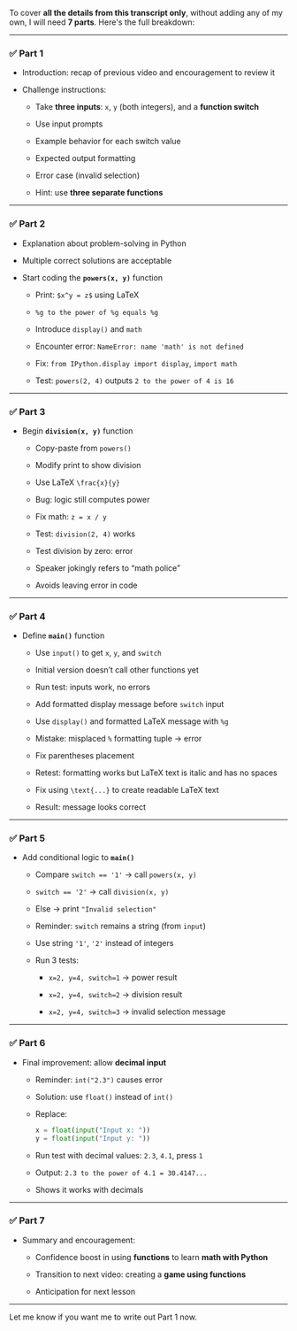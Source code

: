 To cover **all the details from this transcript only**, without adding any of my own, I will need **7 parts**. Here's the full breakdown:

---

### ✅ **Part 1**

- Introduction: recap of previous video and encouragement to review it
    
- Challenge instructions:
    
    - Take **three inputs**: `x`, `y` (both integers), and a **function switch**
        
    - Use input prompts
        
    - Example behavior for each switch value
        
    - Expected output formatting
        
    - Error case (invalid selection)
        
    - Hint: use **three separate functions**
        

---

### ✅ **Part 2**

- Explanation about problem-solving in Python
    
- Multiple correct solutions are acceptable
    
- Start coding the **`powers(x, y)`** function
    
    - Print: `$x^y = z$` using LaTeX
        
    - `%g to the power of %g equals %g`
        
    - Introduce `display()` and `math`
        
    - Encounter error: `NameError: name 'math' is not defined`
        
    - Fix: `from IPython.display import display`, `import math`
        
    - Test: `powers(2, 4)` outputs `2 to the power of 4 is 16`
        

---

### ✅ **Part 3**

- Begin **`division(x, y)`** function
    
    - Copy-paste from `powers()`
        
    - Modify print to show division
        
    - Use LaTeX `\frac{x}{y}`
        
    - Bug: logic still computes power
        
    - Fix math: `z = x / y`
        
    - Test: `division(2, 4)` works
        
    - Test division by zero: error
        
    - Speaker jokingly refers to “math police”
        
    - Avoids leaving error in code
        

---

### ✅ **Part 4**

- Define **`main()`** function
    
    - Use `input()` to get `x`, `y`, and `switch`
        
    - Initial version doesn’t call other functions yet
        
    - Run test: inputs work, no errors
        
    - Add formatted display message before `switch` input
        
    - Use `display()` and formatted LaTeX message with `%g`
        
    - Mistake: misplaced `%` formatting tuple → error
        
    - Fix parentheses placement
        
    - Retest: formatting works but LaTeX text is italic and has no spaces
        
    - Fix using `\text{...}` to create readable LaTeX text
        
    - Result: message looks correct
        

---

### ✅ **Part 5**

- Add conditional logic to **`main()`**
    
    - Compare `switch == '1'` → call `powers(x, y)`
        
    - `switch == '2'` → call `division(x, y)`
        
    - Else → print `"Invalid selection"`
        
    - Reminder: `switch` remains a string (from `input`)
        
    - Use string `'1'`, `'2'` instead of integers
        
    - Run 3 tests:
        
        - `x=2, y=4, switch=1` → power result
            
        - `x=2, y=4, switch=2` → division result
            
        - `x=2, y=4, switch=3` → invalid selection message
            

---

### ✅ **Part 6**

- Final improvement: allow **decimal input**
    
    - Reminder: `int("2.3")` causes error
        
    - Solution: use `float()` instead of `int()`
        
    - Replace:
        
        ```python
        x = float(input("Input x: "))
        y = float(input("Input y: "))
        ```
        
    - Run test with decimal values: `2.3`, `4.1`, press `1`
        
    - Output: `2.3 to the power of 4.1 = 30.4147...`
        
    - Shows it works with decimals
        

---

### ✅ **Part 7**

- Summary and encouragement:
    
    - Confidence boost in using **functions** to learn **math with Python**
        
    - Transition to next video: creating a **game using functions**
        
    - Anticipation for next lesson
        

---

Let me know if you want me to write out Part 1 now.